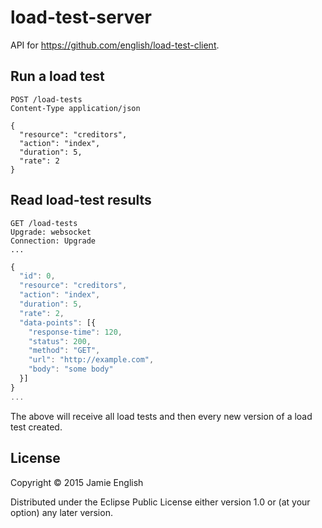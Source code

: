 # load-test-server

API for https://github.com/english/load-test-client.


## Run a load test
```http
POST /load-tests
Content-Type application/json

{
  "resource": "creditors",
  "action": "index",
  "duration": 5,
  "rate": 2
}
```

## Read load-test results
```http
GET /load-tests
Upgrade: websocket
Connection: Upgrade
...
```

```js
{
  "id": 0,
  "resource": "creditors",
  "action": "index",
  "duration": 5,
  "rate": 2,
  "data-points": [{
    "response-time": 120,
    "status": 200,
    "method": "GET",
    "url": "http://example.com",
    "body": "some body"
  }]
}
...
```

The above will receive all load tests and then every new version of a load test
created.

## License

Copyright © 2015 Jamie English

Distributed under the Eclipse Public License either version 1.0 or (at
your option) any later version.
